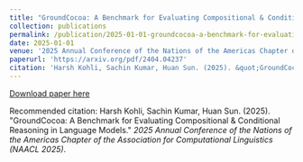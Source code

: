 ```yaml
---
title: "GroundCocoa: A Benchmark for Evaluating Compositional & Conditional Reasoning in Language Models"
collection: publications
permalink: /publication/2025-01-01-groundcocoa-a-benchmark-for-evaluating-compositional-conditional-reasoning-in-language-models
date: 2025-01-01
venue: '2025 Annual Conference of the Nations of the Americas Chapter of the Association for Computational Linguistics (NAACL 2025)'
paperurl: 'https://arxiv.org/pdf/2404.04237'
citation: 'Harsh Kohli, Sachin Kumar, Huan Sun. (2025). &quot;GroundCocoa: A Benchmark for Evaluating Compositional &amp; Conditional Reasoning in Language Models.&quot; <i>2025 Annual Conference of the Nations of the Americas Chapter of the Association for Computational Linguistics (NAACL 2025)</i>.'
---
```


<a href='https://arxiv.org/pdf/2404.04237'>Download paper here</a>

Recommended citation: Harsh Kohli, Sachin Kumar, Huan Sun. (2025). "GroundCocoa: A Benchmark for Evaluating Compositional & Conditional Reasoning in Language Models." <i>2025 Annual Conference of the Nations of the Americas Chapter of the Association for Computational Linguistics (NAACL 2025)</i>.